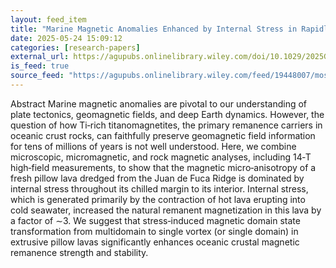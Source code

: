 ```yaml
---
layout: feed_item
title: "Marine Magnetic Anomalies Enhanced by Internal Stress in Rapidly Cooled Submarine Basalts"
date: 2025-05-24 15:09:12
categories: [research-papers]
external_url: https://agupubs.onlinelibrary.wiley.com/doi/10.1029/2025GL115045?af=R
is_feed: true
source_feed: "https://agupubs.onlinelibrary.wiley.com/feed/19448007/most-recent"
---
```


Abstract
Marine magnetic anomalies are pivotal to our understanding of plate tectonics, geomagnetic fields, and deep Earth dynamics. However, the question of how Ti‐rich titanomagnetites, the primary remanence carriers in oceanic crust rocks, can faithfully preserve geomagnetic field information for tens of millions of years is not well understood. Here, we combine microscopic, micromagnetic, and rock magnetic analyses, including 14‐T high‐field measurements, to show that the magnetic micro‐anisotropy of a fresh pillow lava dredged from the Juan de Fuca Ridge is dominated by internal stress throughout its chilled margin to its interior. Internal stress, which is generated primarily by the contraction of hot lava erupting into cold seawater, increased the natural remanent magnetization in this lava by a factor of ∼3. We suggest that stress‐induced magnetic domain state transformation from multidomain to single vortex (or single domain) in extrusive pillow lavas significantly enhances oceanic crustal magnetic remanence strength and stability.
